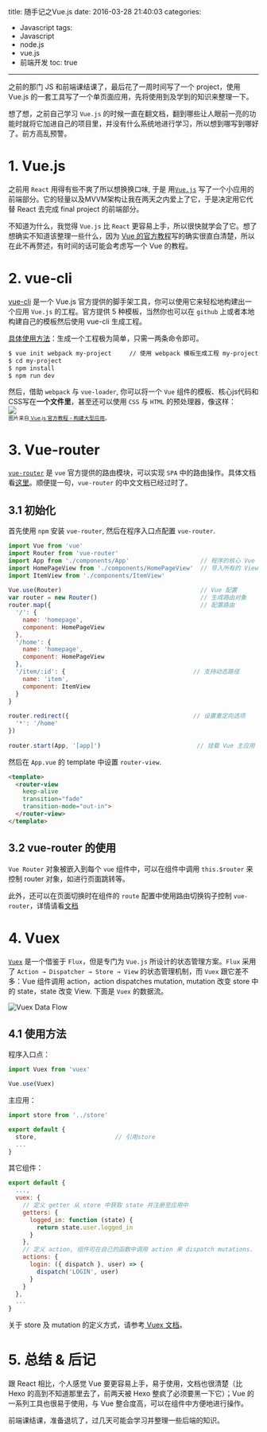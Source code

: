 title: 随手记之Vue.js
date: 2016-03-28 21:40:03
categories:
- Javascript
tags:
- Javascript
- node.js
- vue.js
- 前端开发
toc: true

---

之前的那门 JS 和前端课结课了，最后花了一周时间写了一个 project，使用 Vue.js 的一套工具写了一个单页面应用，先将使用到及学到的知识来整理一下。

<!-- more -->

想了想，之前自己学习 `Vue.js` 的时候一直在翻文档，翻到哪些让人眼前一亮的功能时就将它加进自己的项目里，并没有什么系统地进行学习，所以想到哪写到哪好了。前方高乱预警。

# 1. Vue.js
之前用 `React` 用得有些不爽了所以想换换口味, 于是 用[`Vue.js`](http://vuejs.org.cn/) 写了一个小应用的前端部分。它的轻量以及MVVM架构让我在两天之内爱上了它，于是决定用它代替 React 去完成 final project 的前端部分。

不知道为什么，我觉得 `Vue.js` 比 `React` 更容易上手，所以很快就学会了它。想了想确实不知道该整理一些什么，因为 [Vue 的官方教程](http://vuejs.org.cn/guide/)写的确实很直白清楚，所以在此不再赘述，有时间的话可能会考虑写一个 Vue 的教程。

# 2. vue-cli
[vue-cli](https://github.com/vuejs/vue-cli) 是一个 Vue.js 官方提供的脚手架工具，你可以使用它来轻松地构建出一个应用 `Vue.js` 的工程。官方提供 5 种模板，当然你也可以在 `github` 上或者本地构建自己的模板然后使用 vue-cli 生成工程。

[具体使用方法](https://github.com/vuejs/vue-cli#usage)：生成一个工程极为简单，只需一两条命令即可。

```bash
$ vue init webpack my-project     // 使用 webpack 模板生成工程 my-project
$ cd my-project
$ npm install
$ npm run dev
```
然后，借助 `webpack` 与 `vue-loader`, 你可以将一个 `Vue` 组件的模板、核心js代码和CSS写在**一个文件里**，甚至还可以使用 `CSS` 与 `HTML` 的预处理器，像这样：  
![](/pics/vue/vue-component-with-pre-processors.png)  
<span style="font-size: 0.75em;">图片来自[ Vue.js 官方教程 - 构建大型应用](http://vuejs.org.cn/guide/application.html)。</span>

# 3. Vue-router
[`vue-router`](https://github.com/vuejs/vue-router/) 是 `vue` 官方提供的路由模块，可以实现 `SPA` 中的路由操作。具体文档看[这里](http://vuejs.github.io/vue-router/zh-cn/index.html)。顺便提一句，`vue-router` 的中文文档已经过时了。

## 3.1 初始化
首先使用 `npm` 安装 `vue-router`, 然后在程序入口点配置 `vue-router`.

```javascript
import Vue from 'vue'
import Router from 'vue-router'
import App from './components/App'                    // 程序的核心 Vue 应用
import HomePageView from './components/HomePageView'  // 导入所有的 View 组件
import ItemView from './components/ItemView'
 
Vue.use(Router)                                       // Vue 配置
var router = new Router()                             // 生成路由对象
router.map({                                          // 配置路由
  '/': {
    name: 'homepage',
    component: HomePageView
  },
  '/home': {
    name: 'homepage',
    component: HomePageView
  },
  '/item/:id': {                                    // 支持动态路径
    name: 'item',
    component: ItemView
  }
}
 
router.redirect({                                   // 设置重定向选项
  '*': '/home'
})
 
router.start(App, '[app]')                           // 挂载 Vue 主应用
```

然后在 `App.vue` 的 template 中设置 `router-view`.

```html
<template>
  <router-view
    keep-alive
    transition="fade"
    transition-mode="out-in">
  </router-view>
</template>
```

## 3.2 vue-router 的使用
`Vue Router` 对象被嵌入到每个 `vue` 组件中，可以在组件中调用 `this.$router` 来控制 router 对象，如进行页面跳转等。

此外，还可以在页面切换时在组件的 `route` 配置中使用路由切换钩子控制 `vue-router`，详情请看[文档](http://vuejs.github.io/vue-router/zh-cn/pipeline/index.html)

# 4. Vuex
[`Vuex`](https://github.com/vuejs/vuex/) 是一个借鉴于 `Flux`，但是专门为 `Vue.js` 所设计的状态管理方案。`Flux` 采用了 `Action → Dispatcher → Store → View` 的状态管理机制，而 `Vuex` 跟它差不多：Vue 组件调用 action，action dispatches mutation, mutation 改变 store 中的 state，state 改变 View. 下面是 `Vuex` 的数据流。

![Vuex Data Flow](/pics/vue/vuex.png)

## 4.1 使用方法
程序入口点：
```js
import Vuex from 'vuex'

Vue.use(Vuex)
```

主应用：
```js
import store from '../store'

export default {
  store,                      // 引用store
  ...
}
```

其它组件：
```javascript
export default {
  ...,
  vuex: {
    // 定义 getter 从 store 中获取 state 并注册至应用中
    getters: {
      logged_in: function (state) {
        return state.user.logged_in
      }
    },
    // 定义 action, 组件可在自己的函数中调用 action 来 dispatch mutations.
    actions: {
      login: ({ dispatch }, user) => {
        dispatch('LOGIN', user)
      }
    }
  },
  ...
}
```

关于 store 及 mutation 的定义方式，请参考[ Vuex 文档](http://vuejs.github.io/vuex/en/tutorial.html)。

# 5. 总结 & 后记
跟 React 相比，个人感觉 Vue 要更容易上手，易于使用，文档也很清楚（比 Hexo 的高到不知道那里去了，前两天被 Hexo 整疯了必须要黑一下它）；Vue 的一系列工具也很易于使用，与 Vue 整合度高，可以在组件中方便地进行操作。

前端课结课，准备退坑了，过几天可能会学习并整理一些后端的知识。

